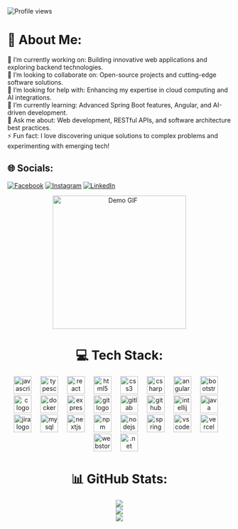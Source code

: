   <img  src="https://komarev.com/ghpvc/?username=yesith-sri&style=flat-square&color=blue" alt="Profile views" />
  
# 💫 About Me:
🔭 I’m currently working on: Building innovative web applications and exploring backend technologies.<br>👯 I’m looking to collaborate on: Open-source projects and cutting-edge software solutions.<br>🤝 I’m looking for help with: Enhancing my expertise in cloud computing and AI integrations.<br>🌱 I’m currently learning: Advanced Spring Boot features, Angular, and AI-driven development.<br>💬 Ask me about: Web development, RESTful APIs, and software architecture best practices.<br>⚡ Fun fact: I love discovering unique solutions to complex problems and experimenting with emerging tech!


## 🌐 Socials:
[![Facebook](https://img.shields.io/badge/Facebook-%231877F2.svg?logo=Facebook&logoColor=white)](https://facebook.com/yesith.hansana.5) [![Instagram](https://img.shields.io/badge/Instagram-%23E4405F.svg?logo=Instagram&logoColor=white)](https://www.instagram.com/_yesith.h_?igsh=djVmMzhyOHN4YWY2&utm_source=qr) [![LinkedIn](https://img.shields.io/badge/LinkedIn-%230077B5.svg?logo=linkedin&logoColor=white)](https://www.linkedin.com/in/yesith-sri-hansana-7aa91a293/) 

<div align="center">

<a href="https://camo.githubusercontent.com/23a9e2479739a25ba980f3429c1f1f9f39822a73ba2d84e06e473b37f99014e3/68747470733a2f2f6d65646961332e67697068792e636f6d2f6d656469612f76312e59326c6b505463354d4749334e6a4578627a6473624855336247787a65545132596a4e6b656d646b4e6d5a6a64446872656a4268627a5234616e4a6d61576779644842304f535a6c634431324d563970626e526c636d35686246396e61575a66596e6c666157516d593351395a772f373858434642474f6c53366b65593142696c2f67697068792e676966" target="_blank">
  <img src="https://camo.githubusercontent.com/23a9e2479739a25ba980f3429c1f1f9f39822a73ba2d84e06e473b37f99014e3/68747470733a2f2f6d65646961332e67697068792e636f6d2f6d656469612f76312e59326c6b505463354d4749334e6a4578627a6473624855336247787a65545132596a4e6b656d646b4e6d5a6a64446872656a4268627a5234616e4a6d61576779644842304f535a6c634431324d563970626e526c636d35686246396e61575a66596e6c666157516d593351395a772f373858434642474f6c53366b65593142696c2f67697068792e676966" alt="Demo GIF" width="300"/>
</a>

# 💻 Tech Stack:

<div align="center">
  <img src="https://cdn.jsdelivr.net/gh/devicons/devicon/icons/javascript/javascript-original.svg" height="40" alt="javascript logo"  />
  <img width="12" />
  <img src="https://cdn.jsdelivr.net/gh/devicons/devicon/icons/typescript/typescript-original.svg" height="40" alt="typescript logo"  />
  <img width="12" />
  <img src="https://cdn.jsdelivr.net/gh/devicons/devicon/icons/react/react-original.svg" height="40" alt="react logo"  />
  <img width="12" />
  <img src="https://cdn.jsdelivr.net/gh/devicons/devicon/icons/html5/html5-original.svg" height="40" alt="html5 logo"  />
  <img width="12" />
  <img src="https://cdn.jsdelivr.net/gh/devicons/devicon/icons/css3/css3-original.svg" height="40" alt="css3 logo"  />
  <img width="12" />
  <img src="https://cdn.jsdelivr.net/gh/devicons/devicon/icons/csharp/csharp-original.svg" height="40" alt="csharp logo"  />
  <img width="12" />
  <img src="https://cdn.jsdelivr.net/gh/devicons/devicon/icons/angularjs/angularjs-original.svg" height="40" alt="angularjs logo"  />
  <img width="12" />
  <img src="https://cdn.jsdelivr.net/gh/devicons/devicon/icons/bootstrap/bootstrap-original.svg" height="40" alt="bootstrap logo"  />
  <img width="12" />
  <img src="https://devicon-website.vercel.app/api/c/original.svg" height="40" alt="c logo"  />
  <img width="12" />
  <img src="https://cdn.jsdelivr.net/gh/devicons/devicon/icons/docker/docker-original.svg" height="40" alt="docker logo"  />
  <img width="12" />
  <img src="https://cdn.jsdelivr.net/gh/devicons/devicon/icons/express/express-original.svg" height="40" alt="express logo"  />
  <img width="12" />
  <img src="https://cdn.jsdelivr.net/gh/devicons/devicon/icons/git/git-original.svg" height="40" alt="git logo"  />
  <img width="12" />
  <img src="https://cdn.jsdelivr.net/gh/devicons/devicon/icons/gitlab/gitlab-original.svg" height="40" alt="gitlab logo"  />
  <img width="12" />
  <img src="https://cdn.jsdelivr.net/gh/devicons/devicon/icons/github/github-original.svg" height="40" alt="github logo"  />
  <img width="12" />
  <img src="https://cdn.jsdelivr.net/gh/devicons/devicon/icons/intellij/intellij-original.svg" height="40" alt="intellij logo"  />
  <img width="12" />
  <img src="https://cdn.jsdelivr.net/gh/devicons/devicon/icons/java/java-original.svg" height="40" alt="java logo"  />
  <img width="12" />
  <img src="https://cdn.jsdelivr.net/gh/devicons/devicon/icons/jira/jira-original.svg" height="40" alt="jira logo"  />
  <img width="12" />
  <img src="https://cdn.jsdelivr.net/gh/devicons/devicon/icons/mysql/mysql-original.svg" height="40" alt="mysql logo"  />
  <img width="12" />
  <img src="https://cdn.jsdelivr.net/gh/devicons/devicon/icons/nextjs/nextjs-original.svg" height="40" alt="nextjs logo"  />
  <img width="12" />
  <img src="https://cdn.jsdelivr.net/gh/devicons/devicon/icons/npm/npm-original-wordmark.svg" height="40" alt="npm logo"  />
  <img width="12" />
  <img src="https://cdn.jsdelivr.net/gh/devicons/devicon/icons/nodejs/nodejs-original.svg" height="40" alt="nodejs logo"  />
  <img width="12" />
  <img src="https://cdn.jsdelivr.net/gh/devicons/devicon/icons/spring/spring-original.svg" height="40" alt="spring logo"  />
  <img width="12" />
  <img src="https://cdn.jsdelivr.net/gh/devicons/devicon/icons/vscode/vscode-original.svg" height="40" alt="vscode logo"  />
  <img width="12" />
  <img src="https://cdn.simpleicons.org/vercel/000000" height="40" alt="vercel logo"  />
  <img width="12" />
  <img src="https://cdn.simpleicons.org/webstorm/000000" height="40" alt="webstorm logo"  />
  <img width="12" />
  <img src="https://devicon-website.vercel.app/api/dot-net/original.svg" height="40" alt=".net logo"  />
  <img width="12" />
</div>


# 📊 GitHub Stats:
![](https://github-readme-stats.vercel.app/api?username=yesith-sri&theme=synthwave&hide_border=false&include_all_commits=true&count_private=true)<br/>
![](https://github-readme-streak-stats.herokuapp.com/?user=yesith-sri&theme=synthwave&hide_border=false)<br/>
![](https://github-readme-stats.vercel.app/api/top-langs/?username=yesith-sri&theme=synthwave&hide_border=false&include_all_commits=true&count_private=true&layout=compact)

</div>



